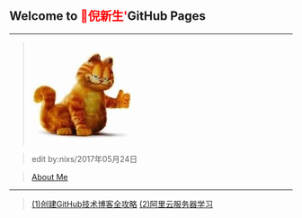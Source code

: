 ## Welcome to <span style="color:red">🍎倪新生'</span>GitHub Pages
---

>![](AboutMe/logo.png)

>edit by:nixs/2017年05月24日

>[About Me](AboutMe/nixinsheng.md)

---

>[(1)创建GitHub技术博客全攻略](http://blog.csdn.net/renfufei/article/details/37725057/)
>[(2)阿里云服务器学习](aliECS/阿里云服务器学习.md)

